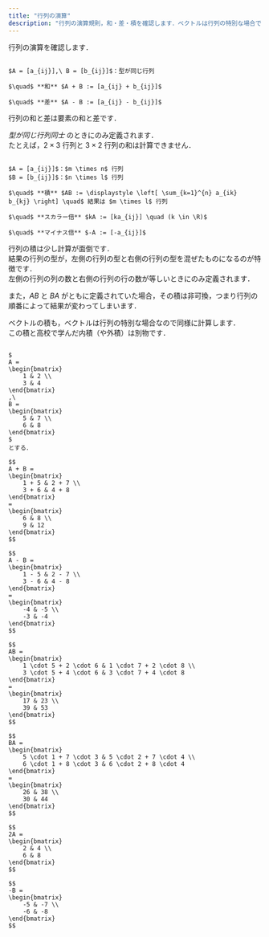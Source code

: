 ```yaml
---
title: "行列の演算"
description: "行列の演算規則，和・差・積を確認します．ベクトルは行列の特別な場合ですが，ベクトルの内積や外戚とこの積は別物であることに注意します．"
---
```


行列の演算を確認します．

~~~definition:和と差

$A = [a_{ij}],\ B = [b_{ij}]$：型が同じ行列

$\quad$ **和** $A + B := [a_{ij} + b_{ij}]$

$\quad$ **差** $A - B := [a_{ij} - b_{ij}]$

~~~

行列の和と差は要素の和と差です．

*型が同じ行列同士* のときにのみ定義されます．  
たとえば，$2 \times 3$ 行列と $3 \times 2$ 行列の和は計算できません．

~~~definition:積

$A = [a_{ij}]$：$m \times n$ 行列  
$B = [b_{ij}]$：$n \times l$ 行列

$\quad$ **積** $AB := \displaystyle \left[ \sum_{k=1}^{n} a_{ik} b_{kj} \right] \quad$ 結果は $m \times l$ 行列

$\quad$ **スカラー倍** $kA := [ka_{ij}] \quad (k \in \R)$

$\quad$ **マイナス倍** $-A := [-a_{ij}]$

~~~

行列の積は少し計算が面倒です．  
結果の行列の型が，左側の行列の型と右側の行列の型を混ぜたものになるのが特徴です．  
左側の行列の列の数と右側の行列の行の数が等しいときにのみ定義されます．

また，$AB$ と $BA$ がともに定義されていた場合，その積は非可換，つまり行列の順番によって結果が変わってしまいます．

ベクトルの積も，ベクトルは行列の特別な場合なので同様に計算します．  
この積と高校で学んだ内積（や外積）は別物です．

~~~spoiler:close:例

$
A =
\begin{bmatrix}
    1 & 2 \\
    3 & 4
\end{bmatrix}
,\
B =
\begin{bmatrix}
    5 & 7 \\
    6 & 8
\end{bmatrix}
$
とする．

$$
A + B =
\begin{bmatrix}
    1 + 5 & 2 + 7 \\
    3 + 6 & 4 + 8
\end{bmatrix}
=
\begin{bmatrix}
    6 & 8 \\
    9 & 12
\end{bmatrix}
$$

$$
A - B =
\begin{bmatrix}
    1 - 5 & 2 - 7 \\
    3 - 6 & 4 - 8
\end{bmatrix}
=
\begin{bmatrix}
    -4 & -5 \\
    -3 & -4
\end{bmatrix}
$$

$$
AB = 
\begin{bmatrix}
    1 \cdot 5 + 2 \cdot 6 & 1 \cdot 7 + 2 \cdot 8 \\
    3 \cdot 5 + 4 \cdot 6 & 3 \cdot 7 + 4 \cdot 8
\end{bmatrix}
=
\begin{bmatrix}
    17 & 23 \\
    39 & 53
\end{bmatrix}
$$

$$
BA =
\begin{bmatrix}
    5 \cdot 1 + 7 \cdot 3 & 5 \cdot 2 + 7 \cdot 4 \\
    6 \cdot 1 + 8 \cdot 3 & 6 \cdot 2 + 8 \cdot 4
\end{bmatrix}
=
\begin{bmatrix}
    26 & 38 \\
    30 & 44
\end{bmatrix}
$$

$$
2A =
\begin{bmatrix}
    2 & 4 \\
    6 & 8
\end{bmatrix}
$$

$$
-B =
\begin{bmatrix}
    -5 & -7 \\
    -6 & -8
\end{bmatrix}
$$

~~~
